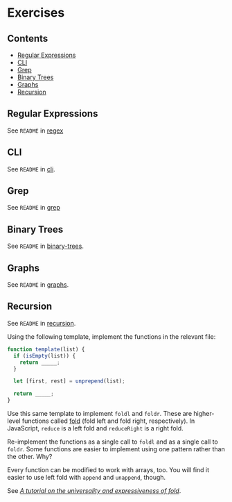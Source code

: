 # Exercises

## Contents<!-- omit in toc -->

- [Regular Expressions](#regular-expressions)
- [CLI](#cli)
- [Grep](#grep)
- [Binary Trees](#binary-trees)
- [Graphs](#graphs)
- [Recursion](#recursion)

## Regular Expressions

See `README` in [regex](regex/)

## CLI

See `README` in [cli](cli/).

## Grep

See `README` in [grep](grep/)

## Binary Trees

See `README` in [binary-trees](binary-trees/).

## Graphs

See `README` in [graphs](graphs/).

## Recursion

See `README` in [recursion](recursion/).

Using the following template, implement the functions in the relevant file:

```js
function template(list) {
  if (isEmpty(list)) {
    return _____;
  }

  let [first, rest] = unprepend(list);

  return _____;
}
```

Use this same template to implement `foldl` and `foldr`. These are higher-level functions called [fold](https://en.wikipedia.org/wiki/Fold_(higher-order_function)) (fold left and fold right, respectively). In JavaScript, `reduce` is a left fold and `reduceRight` is a right fold.

Re-implement the functions as a single call to `foldl` and as a single call to `foldr`. Some functions are easier to implement using one pattern rather than the other. Why?

Every function can be modified to work with arrays, too. You will find it easier to use left fold with  `append` and `unappend`, though.

See *[A tutorial on the universality and
expressiveness of fold](https://www.cs.nott.ac.uk/~pszgmh/fold.pdf)*.

